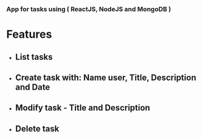 ### App for tasks using ( ReactJS, NodeJS and MongoDB )

# Features 
- ## List tasks 
- ## Create task with: Name user, Title, Description and Date
- ## Modify task - Title and Description 
- ## Delete task



